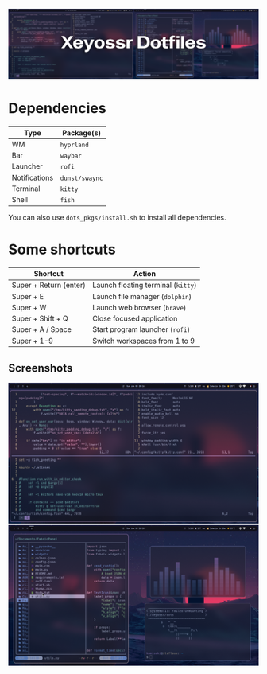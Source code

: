 ![dotfiles](pr/dotfiles.png)

# Dependencies

| Type            | Package(s)                                           |
| --------------- | ---------------------------------------------------- |
| WM              | `hyprland`                                           |
| Bar             | `waybar`                                             |
| Launcher        | `rofi`                                               |
| Notifications   | `dunst/swaync`                                       |
| Terminal        | `kitty`                                              |
| Shell           | `fish`                                               |

You can also use `dots_pkgs/install.sh` to install all dependencies.

# Some shortcuts

| Shortcut               | Action                                      |
| ---------------------- | ------------------------------------------- |
| Super + Return (enter) | Launch floating terminal (`kitty`)          |
| Super + E              | Launch file manager (`dolphin`)             |
| Super + W              | Launch web browser (`brave`)                |
| Super + Shift + Q      | Close focused application                   |
| Super + A / Space      | Start program launcher (`rofi`)             |
| Super + 1-9            | Switch workspaces from 1 to 9               |

## Screenshots

![hyprland](pr/1.png)
![hyprland](pr/2.png)
